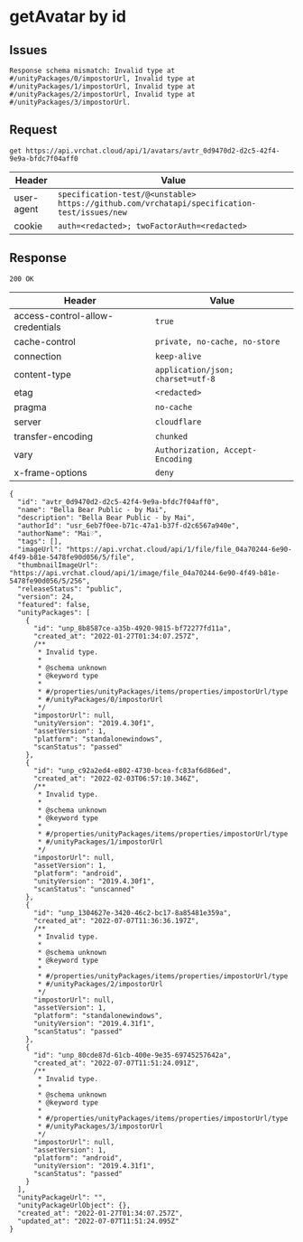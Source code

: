 # getAvatar by id

## Issues
```
Response schema mismatch: Invalid type at #/unityPackages/0/impostorUrl, Invalid type at #/unityPackages/1/impostorUrl, Invalid type at #/unityPackages/2/impostorUrl, Invalid type at #/unityPackages/3/impostorUrl.
```

## Request
`get https://api.vrchat.cloud/api/1/avatars/avtr_0d9470d2-d2c5-42f4-9e9a-bfdc7f04aff0`

| Header | Value |
| ------ | ----- |
| user-agent | `specification-test/@<unstable> https://github.com/vrchatapi/specification-test/issues/new` |
| cookie | `auth=<redacted>; twoFactorAuth=<redacted>` |


## Response
`200 OK`

| Header | Value |
| ------ | ----- |
| access-control-allow-credentials | `true` |
| cache-control | `private, no-cache, no-store` |
| connection | `keep-alive` |
| content-type | `application/json; charset=utf-8` |
| etag | `<redacted>` |
| pragma | `no-cache` |
| server | `cloudflare` |
| transfer-encoding | `chunked` |
| vary | `Authorization, Accept-Encoding` |
| x-frame-options | `deny` |

```jsonc
{
  "id": "avtr_0d9470d2-d2c5-42f4-9e9a-bfdc7f04aff0",
  "name": "Bella Bear Public - by Mai",
  "description": "Bella Bear Public - by Mai",
  "authorId": "usr_6eb7f0ee-b71c-47a1-b37f-d2c6567a940e",
  "authorName": "Mai♡",
  "tags": [],
  "imageUrl": "https://api.vrchat.cloud/api/1/file/file_04a70244-6e90-4f49-b81e-5478fe90d056/5/file",
  "thumbnailImageUrl": "https://api.vrchat.cloud/api/1/image/file_04a70244-6e90-4f49-b81e-5478fe90d056/5/256",
  "releaseStatus": "public",
  "version": 24,
  "featured": false,
  "unityPackages": [
    {
      "id": "unp_8b8587ce-a35b-4920-9815-bf72277fd11a",
      "created_at": "2022-01-27T01:34:07.257Z",
      /**
       * Invalid type.
       *
       * @schema unknown
       * @keyword type
       *
       * #/properties/unityPackages/items/properties/impostorUrl/type
       * #/unityPackages/0/impostorUrl
       */
      "impostorUrl": null,
      "unityVersion": "2019.4.30f1",
      "assetVersion": 1,
      "platform": "standalonewindows",
      "scanStatus": "passed"
    },
    {
      "id": "unp_c92a2ed4-e802-4730-bcea-fc83af6d86ed",
      "created_at": "2022-02-03T06:57:10.346Z",
      /**
       * Invalid type.
       *
       * @schema unknown
       * @keyword type
       *
       * #/properties/unityPackages/items/properties/impostorUrl/type
       * #/unityPackages/1/impostorUrl
       */
      "impostorUrl": null,
      "assetVersion": 1,
      "platform": "android",
      "unityVersion": "2019.4.30f1",
      "scanStatus": "unscanned"
    },
    {
      "id": "unp_1304627e-3420-46c2-bc17-8a85481e359a",
      "created_at": "2022-07-07T11:36:36.197Z",
      /**
       * Invalid type.
       *
       * @schema unknown
       * @keyword type
       *
       * #/properties/unityPackages/items/properties/impostorUrl/type
       * #/unityPackages/2/impostorUrl
       */
      "impostorUrl": null,
      "assetVersion": 1,
      "platform": "standalonewindows",
      "unityVersion": "2019.4.31f1",
      "scanStatus": "passed"
    },
    {
      "id": "unp_80cde87d-61cb-400e-9e35-69745257642a",
      "created_at": "2022-07-07T11:51:24.091Z",
      /**
       * Invalid type.
       *
       * @schema unknown
       * @keyword type
       *
       * #/properties/unityPackages/items/properties/impostorUrl/type
       * #/unityPackages/3/impostorUrl
       */
      "impostorUrl": null,
      "assetVersion": 1,
      "platform": "android",
      "unityVersion": "2019.4.31f1",
      "scanStatus": "passed"
    }
  ],
  "unityPackageUrl": "",
  "unityPackageUrlObject": {},
  "created_at": "2022-01-27T01:34:07.257Z",
  "updated_at": "2022-07-07T11:51:24.095Z"
}
```
